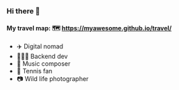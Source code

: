 ### Hi there 👋

#### My travel map: 🗺️ https://myawesome.github.io/travel/

- ✈️ Digital nomad
- 🧑🏿‍💻 Backend dev
- 🎼 Music composer
- 🎾 Tennis fan
- 📷 Wild life photographer
